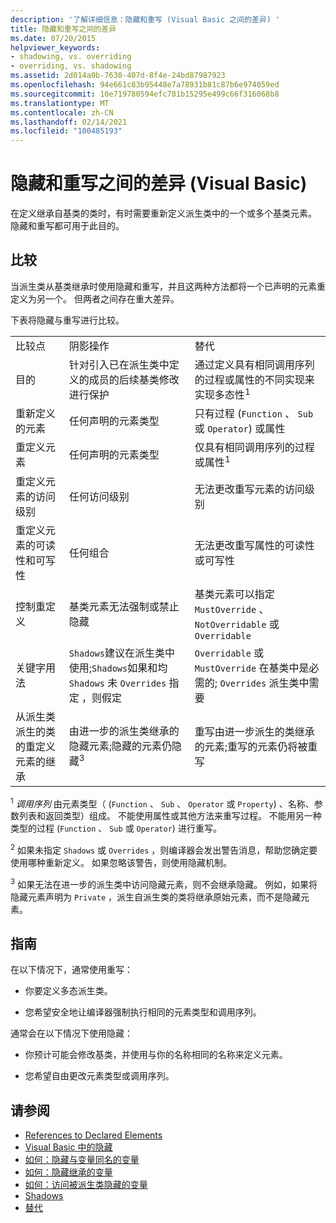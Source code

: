 ```yaml
---
description: '了解详细信息：隐藏和重写 (Visual Basic 之间的差异) '
title: 隐藏和重写之间的差异
ms.date: 07/20/2015
helpviewer_keywords:
- shadowing, vs. overriding
- overriding, vs. shadowing
ms.assetid: 2d014a0b-7630-407d-8f4e-24bd87987923
ms.openlocfilehash: 94e661c83b95448e7a78931b81c87b6e974059ed
ms.sourcegitcommit: 10e719780594efc781b15295e499c66f316068b8
ms.translationtype: MT
ms.contentlocale: zh-CN
ms.lasthandoff: 02/14/2021
ms.locfileid: "100485193"
---
```

# <a name="differences-between-shadowing-and-overriding-visual-basic"></a>隐藏和重写之间的差异 (Visual Basic)

在定义继承自基类的类时，有时需要重新定义派生类中的一个或多个基类元素。 隐藏和重写都可用于此目的。  
  
## <a name="comparison"></a>比较  

 当派生类从基类继承时使用隐藏和重写，并且这两种方法都将一个已声明的元素重定义为另一个。 但两者之间存在重大差异。  
  
 下表将隐藏与重写进行比较。  
  
||||  
|---|---|---|  
|比较点|阴影操作|替代|  
|目的|针对引入已在派生类中定义的成员的后续基类修改进行保护|通过定义具有相同调用序列的过程或属性的不同实现来实现多态性<sup>1</sup>|  
|重新定义的元素|任何声明的元素类型|只有过程 (`Function` 、 `Sub` 或 `Operator`) 或属性|  
|重定义元素|任何声明的元素类型|仅具有相同调用序列的过程或属性<sup>1</sup>|  
|重定义元素的访问级别|任何访问级别|无法更改重写元素的访问级别|  
|重定义元素的可读性和可写性|任何组合|无法更改重写属性的可读性或可写性|  
|控制重定义|基类元素无法强制或禁止隐藏|基类元素可以指定 `MustOverride` 、 `NotOverridable` 或 `Overridable`|  
|关键字用法|`Shadows`建议在派生类中使用;`Shadows`如果和均 `Shadows` 未 `Overrides` 指定<sup></sup> ，则假定|`Overridable` 或 `MustOverride` 在基类中是必需的; `Overrides` 派生类中需要|  
|从派生类派生的类的重定义元素的继承|由进一步的派生类继承的隐藏元素;隐藏的元素仍隐藏<sup>3</sup>|重写由进一步派生的类继承的元素;重写的元素仍将被重写|  
  
 <sup>1</sup> *调用序列* 由元素类型（ (`Function` 、 `Sub` 、 `Operator` 或 `Property`) 、名称、参数列表和返回类型）组成。 不能使用属性或其他方法来重写过程。 不能用另一种类型的过程 (`Function` 、 `Sub` 或 `Operator`) 进行重写。  
  
 <sup>2</sup> 如果未指定 `Shadows` 或 `Overrides` ，则编译器会发出警告消息，帮助您确定要使用哪种重新定义。 如果忽略该警告，则使用隐藏机制。  
  
 <sup>3</sup> 如果无法在进一步的派生类中访问隐藏元素，则不会继承隐藏。 例如，如果将隐藏元素声明为 `Private` ，派生自派生类的类将继承原始元素，而不是隐藏元素。  
  
## <a name="guidelines"></a>指南  

 在以下情况下，通常使用重写：  
  
- 你要定义多态派生类。  
  
- 您希望安全地让编译器强制执行相同的元素类型和调用序列。  
  
 通常会在以下情况下使用隐藏：  
  
- 你预计可能会修改基类，并使用与你的名称相同的名称来定义元素。  
  
- 您希望自由更改元素类型或调用序列。  
  
## <a name="see-also"></a>请参阅

- [References to Declared Elements](references-to-declared-elements.md)
- [Visual Basic 中的隐藏](shadowing.md)
- [如何：隐藏与变量同名的变量](how-to-hide-a-variable-with-the-same-name-as-your-variable.md)
- [如何：隐藏继承的变量](how-to-hide-an-inherited-variable.md)
- [如何：访问被派生类隐藏的变量](how-to-access-a-variable-hidden-by-a-derived-class.md)
- [Shadows](../../../language-reference/modifiers/shadows.md)
- [替代](../../../language-reference/modifiers/overrides.md)
